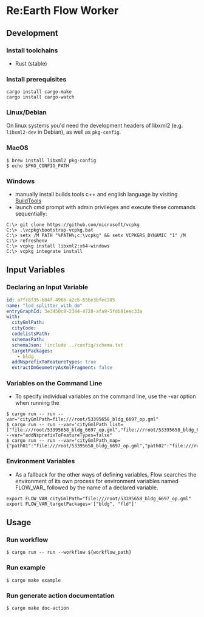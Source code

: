 # Re:Earth Flow Worker

## Development

### Install toolchains
- Rust (stable)

### Install prerequisites

```console
cargo install cargo-make
cargo install cargo-watch
```

### Linux/Debian

On linux systems you'd need the development headers of libxml2 (e.g. `libxml2-dev` in Debian), as well as `pkg-config`.

### MacOS
```
$ brew install libxml2 pkg-config
$ echo $PKG_CONFIG_PATH
```

### Windows
* manually install builds tools c++ and english language by visiting [BuildTools](https://visualstudio.microsoft.com/fr/thank-you-downloading-visual-studio/?sku=BuildTools&rel=16)
* launch cmd prompt with admin privileges and execute these commands sequentially:

```
C:\> git clone https://github.com/microsoft/vcpkg
C:\> .\vcpkg\bootstrap-vcpkg.bat
C:\> setx /M PATH "%PATH%;c:\vcpkg" && setx VCPKGRS_DYNAMIC "1" /M
C:\> refreshenv
C:\> vcpkg install libxml2:x64-windows
C:\> vcpkg integrate install
```

## Input Variables
### Declaring an Input Variable
``` yaml
id: a7fc8f35-b84f-496b-a2cb-65be3bfec285
name: "lod_splitter_with_dm"
entryGraphId: 3e3450c8-2344-4728-afa9-5fdb81eec33a
with:
  cityGmlPath:
  cityCode:
  codelistsPath:
  schemasPath:
  schemaJson: !include ../config/schema.txt
  targetPackages:
    - bldg
  addNsprefixToFeatureTypes: true
  extractDmGeometryAsXmlFragment: false
```

### Variables on the Command Line
* To specify individual variables on the command line, use the -var option when running the

``` console
$ cargo run -- run --var="cityGmlPath=file:///root/53395658_bldg_6697_op.gml"
$ cargo run -- run --var='cityGmlPath_list=["file:///root/53395658_bldg_6697_op.gml","file:///root/53395658_bldg_6698_op.gml"]' --var="addNsprefixToFeatureTypes=false"
$ cargo run -- run --var='cityGmlPath_map={"path01":"file:///root/53395658_bldg_6697_op.gml","path02":"file:///root/53395658_bldg_6698_op.gml"}'
```

### Environment Variables
* As a fallback for the other ways of defining variables, Flow searches the environment of its own process for environment variables named FLOW_VAR_ followed by the name of a declared variable.

```console
export FLOW_VAR_cityGmlPath="file:///root/53395658_bldg_6697_op.gml"
export FLOW_VAR_targetPackages='["bldg", "fld"]'
```

## Usage

### Run workflow
```console
$ cargo run -- run --workflow ${workflow_path}
```

### Run example
```console
$ cargo make example
```

### Run generate action documentation
```console
$ cargo make doc-action
```
